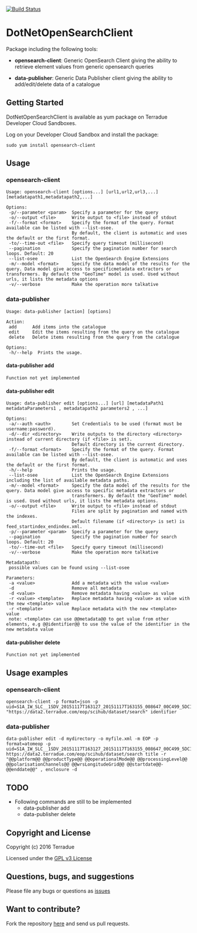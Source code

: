 
[![Build Status](https://build.terradue.com/buildStatus/icon?job=opensearch-client)](https://build.terradue.com/job/opensearch-client/)

# DotNetOpenSearchClient

Package including the following tools:

- **opensearch-client**: Generic OpenSearch Client giving the ability to retrieve element values from generic opensearch queries

- **data-publisher**: Generic Data Publisher client giving the ability to add/edit/delete data of a catalogue

## Getting Started

DotNetOpenSearchClient is available as yum package on Terradue Developer Cloud Sandboxes.

Log on your Developer Cloud Sandbox and install the package:

```
sudo yum install opensearch-client
```

## Usage

### opensearch-client

```
Usage: opensearch-client [options...] [url1,url2,url3,...] [metadatapath1,metadatapath2,...]

Options:
 -p/--parameter <param>  Specify a parameter for the query
 -o/--output <file>      Write output to <file> instead of stdout
 -f/--format <format>    Specify the format of the query. Format available can be listed with --list-osee.
                         By default, the client is automatic and uses the default or the first format.
 -to/--time-out <file>   Specify query timeout (millisecond)
 --pagination            Specify the pagination number for search loops. Default: 20
 --list-osee             List the OpenSearch Engine Extensions
 -m/--model <format>     Specify the data model of the results for the query. Data model give access to specificmetadata extractors or transformers. By default the "GeoTime" model is used. Used without urls, it lists the metadata options
 -v/--verbose            Make the operation more talkative
```

### data-publisher

```
Usage: data-publisher [action] [options]

Action:
 add      Add items into the catalogue
 edit     Edit the items resulting from the query on the catalogue
 delete   Delete items resulting from the query from the catalogue

Options:
 -h/--help  Prints the usage.
```

#### data-publisher add

```
Function not yet implemented
```

#### data-publisher edit

```
Usage: data-publisher edit [options...] [url] [metadataPath1 metadataParameters1 , metadatapath2 parameters2 , ...]

Options:
 -a/--auth <auth>        Set Credentials to be used (format must be username:password).
 -d/--dir <directory>    Write outputs to the directory <directory> instead of current directory (if <file> is set).
                         Default directory is the current directory.
 -f/--format <format>    Specify the format of the query. Format available can be listed with --list-osee.
                         By default, the client is automatic and uses the default or the first format.
 -h/--help               Prints the usage.
 --list-osee             List the OpenSearch Engine Extensions including the list of available metadata paths.
 -m/--model <format>     Specify the data model of the results for the query. Data model give access to specific metadata extractors or 
                         transformers. By default the "GeoTime" model is used. Used without urls, it lists the metadata options.
 -o/--output <file>      Write output to <file> instead of stdout
                         Files are split by pagination and named with the indexes.
                         Default filename (if <directory> is set) is feed_startindex_endindex.xml.
 -p/--parameter <param>  Specify a parameter for the query
 --pagination            Specify the pagination number for search loops. Default: 20
 -to/--time-out <file>   Specify query timeout (millisecond)
 -v/--verbose            Make the operation more talkative

Metadatapath:
 possible values can be found using --list-osee

Parameters:
 -a <value>              Add a metadata with the value <value>
 -d                      Remove all metadata
 -d <value>              Remove metadata having <value> as value
 -r <value> <template>   Replace metadata having <value> as value with the new <template> value
 -r <template>           Replace metadata with the new <template> value
 note: <template> can use @@metadata@@ to get value from other elements, e.g @@identifier@@ to use the value of the identifier in the new metadata value
```

#### data-publisher delete

```
Function not yet implemented
```

## Usage examples

### opensearch-client

```shell
opensearch-client -p format=json -p uid=S1A_IW_SLC__1SDV_20151117T163127_20151117T163155_008647_00C499_5DC1 "https://data2.terradue.com/eop/scihub/dataset/search" identifier
```

### data-publisher

```shell
data-publisher edit -d mydirectory -o myfile.xml -m EOP -p format=atomeop -p uid=S1A_IW_SLC__1SDV_20151117T163127_20151117T163155_008647_00C499_5DC1 https://data2.terradue.com/eop/scihub/dataset/search title -r "@@platform@@ @@productType@@ @@operationalMode@@ @@processingLevel@@ @@polarisationChannels@@ @@wrsLongitudeGrid@@ @@startdate@@-@@enddate@@" , enclosure -d
```

## TODO

* Following commands are still to be implemented
  * data-publisher add
  * data-publisher delete

## Copyright and License

Copyright (c) 2016 Terradue

Licensed under the [GPL v3 License](https://github.com/Terradue/DotNetOpenSearchClient/blob/master/LICENSE)

## Questions, bugs, and suggestions

Please file any bugs or questions as [issues](https://github.com/Terradue/DotNetOpenSearchClient/issues/new) 

## Want to contribute?

Fork the repository [here](https://github.com/Terradue/DotNetOpenSearchClient/fork) and send us pull requests.
